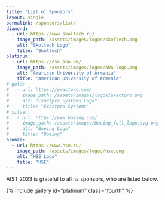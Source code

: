 ```yaml
---
title: "List of Sponsors"
layout: single
permalink: /sponsors/list/
diamond:
  - url: https://www.skoltech.ru/
    image_path: /assets/images/logos/skoltech.png
    alt: "Skoltech Logo"
    title: "Skoltech"
platinum:
  - url: https://cse.aua.am/
    image_path: /assets/images/logos/AUA-logo.png
    alt: "American University of Armenia"
    title: "American University of Armenia"
# gold:
#   - url: https://exactpro.com/
#     image_path: /assets/images/logos/exactpro.png
#     alt: "Exactpro Systems Logo"
#     title: "Exactpro Systems"
# silver:
#   - url: https://www.boeing.com/
#     image_path: /assets/images/Boeing_full_logo.svg.png
#     alt: "Boeing Logo"
#     title: "Boeing"
bronze:
  - url: https://www.hse.ru/
    image_path: /assets/images/logos/hse.png
    alt: "HSE Logo"
    title: "HSE"
---
```


AIST 2023 is grateful to all its sponsors, who are listed below.


{% include gallery id="platinum" class="fourth" %}

<!-- 
{% include gallery id="gold" class="fourth" %}
{% include gallery id="diamond" class="fourth" %}
{% include gallery id="silver" class="fourth" %} 
{% include gallery id="bronze" class="fourth" %}
-->
